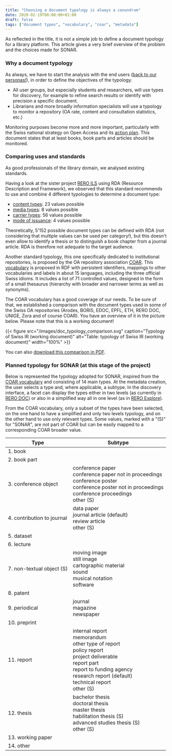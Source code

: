 ```yaml
---
title: "Choosing a document typology is always a conundrum"
date: 2020-02-19T08:00:00+01:00
draft: false
tags: ["document types", "vocabulary", "coar", "metadata"]
---
```


As reflected in the title, it is not a simple job to define a document typology for a library platform. This article gives a very brief overview of the problem and the choices made for SONAR.

<!--more-->

### Why a document typology

As always, we have to start the analysis with the end users ([back to our personas!](https://sonar.ch/post/personas/)), in order to define the objectives of the typology.

* All user groups, but especially students and researchers, will use types for discovery, for example to refine search results or identify with precision a specific document.
* Librarians and more broadly information specialists will use a typology to monitor a repository (OA rate, content and consultation statistics, etc.)

Monitoring purposes become more and more important, particularly with the Swiss national strategy on Open Access and its [action plan](https://www.swissuniversities.ch/fileadmin/swissuniversities/Dokumente/Hochschulpolitik/Open_Access/Plan_d_action-f.pdf). This document states that at least books, book parts and articles should be monitored.

### Comparing uses and standards

As good professionals of the library domain, we analysed existing standards.

Having a look at the sister project [RERO ILS](https://ils.test.rero.ch/) using RDA (Resource Description and Framework), we observed that this standard recommends to use and combine 4 different typologies to determine a document type:

* [content types](http://www.rdaregistry.info/termList/RDAContentType/): 23 values possible
* [media types](http://www.rdaregistry.info/termList/RDAMediaType/): 8 values possible
* [carrier types](http://rdaregistry.info/termList/RDACarrierType): 56 values possible
* [mode of issuance](http://www.rdaregistry.info/termList/ModeIssue/): 4 values possible

Theoretically, 5'152 possible document types can be defined with RDA (not considering that multiple values can be used per category!), but this doesn't even allow to identify a thesis or to distinguish a book chapter from a journal article. RDA is therefore not adequate to the target audience.

Another standard typology, this one specifically dedicated to institutional repositories, is proposed by the OA repository association [COAR](https://www.coar-repositories.org). This [vocabulary](http://vocabularies.coar-repositories.org/documentation/resource_types/) is proposed in RDF with persistent identifiers, mappings to other vocabularies and labels in about 15 languages, including the three official Swiss idioms. It includes a list of 71 controlled values, designed in the form of a small thesaurus (hierarchy with broader and narrower terms as well as synonyms).

The COAR vocabulary has a good coverage of our needs. To be sure of that, we established a comparison with the document types used in some of the Swiss OA repositories (Arodes, BORIS, EDOC, EPFL, ETH, RERO DOC, UNIGE, Zora and of course COAR). You have an overview of it in the picture below. Please note that this is a working document!

{{< figure src="/images/doc_typology_comparison.svg" caption="Typology of Swiss IR (working document)" alt="Table: typology of Swiss IR (working document)" width="100%" >}}

You can also [download this comparison in PDF](/documents/doc_typology_comparison.pdf).

### Planned typology for SONAR (at this stage of the project)

Below is represented the typology adopted for SONAR, inspired from the [COAR vocabulary](http://vocabularies.coar-repositories.org/documentation/resource_types/) and consisting of 14 main types. At the metadata creation, the user selects a type and, where applicable, a subtype. In the discovery interface, a facet can display the types either in two levels (as currently in [RERO DOC](http://doc.rero.ch/)) or also in a simplified way all in one level (as in [RERO Explore](https://explore.rero.ch/)).

From the COAR vocabulary, only a subset of the types have been selected, on the one hand to have a simplified and only two levels typology, and on the other hand to use only relevant types. Some values, marked with a "(S)" for "SONAR", are not part of COAR but can be easily mapped to a corresponding COAR broader value.

| Type | Subtype |
| ------ | ----------- |
| 1. book |  |
| 2. book part |  |
| 3. conference object | conference paper<br />conference paper not in proceedings<br />conference poster<br />conference poster not in proceedings<br />conference proceedings<br />other (S) |
| 4. contribution to journal | data paper<br />journal article (default)<br />review article<br />other (S) |
| 5. dataset |  |
| 6. lecture |  |
| 7. non-textual object (S) | moving image<br />still image<br />cartographic material<br />sound<br />musical notation<br />software |
| 8. patent |  |
| 9. periodical | journal<br />magazine<br />newspaper |
| 10. preprint |  |
| 11. report | internal report<br />memorandum<br />other type of report<br />policy report<br />project deliverable<br />report part<br />report to funding agency<br />research report (default)<br />technical report<br />other (S) |
| 12. thesis | bachelor thesis<br />doctoral thesis<br />master thesis<br />habilitation thesis (S)<br />advanced studies thesis (S)<br />other (S) |
| 13. working paper |  |
| 14. other |  |
